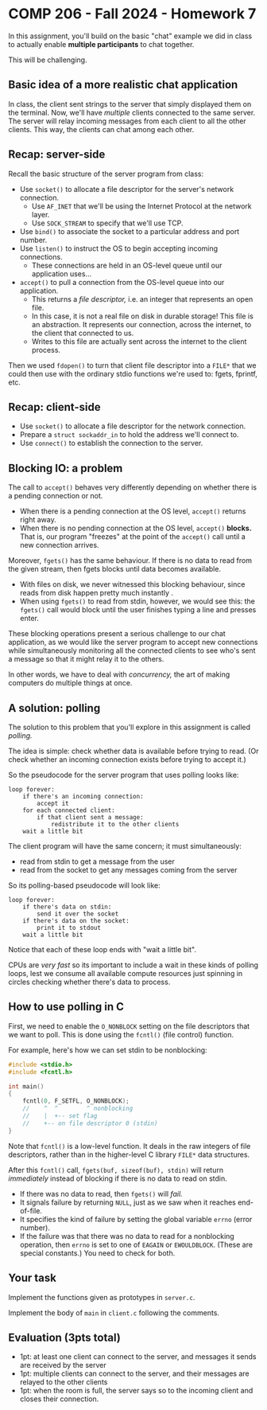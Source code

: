 # COMP 206 - Fall 2024 - Homework 7

In this assignment, you'll build on the basic "chat" example we did in class to
actually enable **multiple participants** to chat together.

This will be challenging.

## Basic idea of a more realistic chat application

In class, the client sent strings to the server that simply displayed them on
the terminal.
Now, we'll have *multiple* clients connected to the same server.
The server will relay incoming messages from each client to all the other
clients.
This way, the clients can chat among each other.

## Recap: server-side

Recall the basic structure of the server program from class:
- Use `socket()` to allocate a file descriptor for the server's network
  connection.
    - Use `AF_INET` that we'll be using the Internet Protocol at the network layer.
    - Use `SOCK_STREAM` to specify that we'll use TCP.
- Use `bind()` to associate the socket to a particular address and port number.
- Use `listen()` to instruct the OS to begin accepting incoming connections.
	- These connections are held in an OS-level queue until our application
	  uses...
- `accept()` to pull a connection from the OS-level queue into our application.
	- This returns a _file descriptor,_ i.e. an integer that represents an
	  open file.
	- In this case, it is not a real file on disk in durable storage!
	  This file is an abstraction. It represents our connection, across the
	  internet, to the client that connected to us.
	- Writes to this file are actually sent across the internet to the
	  client process.

Then we used `fdopen()` to turn that client file descriptor into a `FILE*` that
we could then use with the ordinary stdio functions we're used to: fgets,
fprintf, etc.

## Recap: client-side

- Use `socket()` to allocate a file descriptor for the network connection.
- Prepare a `struct sockaddr_in` to hold the address we'll connect to.
- Use `connect()` to establish the connection to the server.

## Blocking IO: a problem

The call to `accept()` behaves very differently depending on whether there is a
pending connection or not.
- When there is a pending connection at the OS level, `accept()` returns right
  away.
- When there is no pending connection at the OS level, `accept()` **blocks.**
  That is, our program "freezes" at the point of the `accept()` call until a
  new connection arrives.

Moreover, `fgets()` has the same behaviour. If there is no data to read from
the given stream, then fgets blocks until data becomes available.
- With files on disk, we never witnessed this blocking behaviour, since reads
  from disk happen pretty much instantly .
- When using `fgets()` to read from stdin, however, we would see this:
  the `fgets()` call would block until the user finishes typing a line and
  presses enter.

These blocking operations present a serious challenge to our chat application,
as we would like the server program to accept new connections while
simultaneously monitoring all the connected clients to see who's sent a message
so that it might relay it to the others.

In other words, we have to deal with *concurrency,* the art of making computers
do multiple things at once.

## A solution: polling

The solution to this problem that you'll explore in this assignment is called
*polling.*

The idea is simple: check whether data is available before trying to read.
(Or check whether an incoming connection exists before trying to accept it.)

So the pseudocode for the server program that uses polling looks like:

```
loop forever:
	if there's an incoming connection:
		accept it
	for each connected client:
		if that client sent a message:
			redistribute it to the other clients
	wait a little bit
```

The client program will have the same concern; it must simultaneously:
- read from stdin to get a message from the user
- read from the socket to get any messages coming from the server

So its polling-based pseudocode will look like:

```
loop forever:
	if there's data on stdin:
		send it over the socket
	if there's data on the socket:
		print it to stdout
	wait a little bit
```

Notice that each of these loop ends with "wait a little bit".

CPUs are *very fast* so its important to include a wait in these kinds of
polling loops, lest we consume all available compute resources just spinning in
circles checking whether there's data to process.

## How to use polling in C

First, we need to enable the `O_NONBLOCK` setting on the file descriptors that
we want to poll. This is done using the `fcntl()` (file control) function.

For example, here's how we can set stdin to be nonblocking:

```c
#include <stdio.h>
#include <fcntl.h>

int main()
{
	fcntl(0, F_SETFL, O_NONBLOCK);
	//    ^  ^        ^ nonblocking
	//    |  +-- set flag
	//    +-- on file descriptor 0 (stdin)
}
```

Note that `fcntl()` is a low-level function. It deals in the raw integers of
file descriptors, rather than in the higher-level C library `FILE*` data
structures.

After this `fcntl()` call, `fgets(buf, sizeof(buf), stdin)` will return
_immediately_ instead of blocking if there is no data to read on stdin.

- If there was no data to read, then `fgets()` will _fail._
- It signals failure by returning `NULL`, just as we saw when it reaches
  end-of-file.
- It specifies the kind of failure by setting the global variable `errno`
  (error number).
- If the failure was that there was no data to read for a nonblocking
  operation, then `errno` is set to one of `EAGAIN` or `EWOULDBLOCK`.
  (These are special constants.) You need to check for both.

## Your task

Implement the functions given as prototypes in `server.c`.

Implement the body of `main` in `client.c` following the comments.

## Evaluation (3pts total)

- 1pt: at least one client can connect to the server, and messages it sends are received by the
  server
- 1pt: multiple clients can connect to the server, and their messages are relayed to the other
  clients
- 1pt: when the room is full, the server says so to the incoming client and closes their
  connection.
